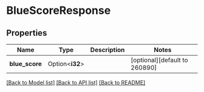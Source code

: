 # BlueScoreResponse

## Properties

| Name           | Type            | Description | Notes                         |
| -------------- | --------------- | ----------- | ----------------------------- |
| **blue_score** | Option<**i32**> |             | [optional][default to 260890] |

[[Back to Model list]](../README.md#documentation-for-models) [[Back to API list]](../README.md#documentation-for-api-endpoints) [[Back to README]](../README.md)
